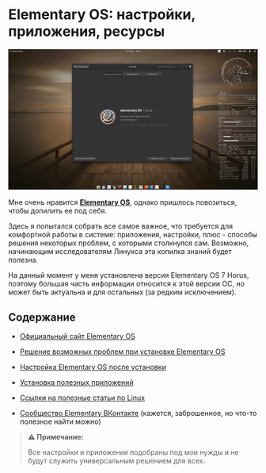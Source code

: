 # Elementary OS: настройки, приложения, ресурсы

![elementary-desktop](https://github.com/ded-ared/eos-all-about/blob/main/images/elementary-desktop-1.png)

Мне очень нравится [**Elementary OS**](https://elementary.io), однако пришлось повозиться, чтобы допилить ее под себя.

Здесь я попытался собрать все самое важное, что требуется для комфортной работы в системе: приложения, настройки, плюс - способы решения некоторых проблем, с которыми столкнулся сам. Возможно, начинающим исследователям Линукса эта копилка знаний будет полезна.

На данный момент у меня установлена версия Elementary OS 7 Horus, поэтому большая часть информации относится к этой версии ОС, но может быть актуальна и для остальных (за редким исключением).

## Содержание

* [Официальный сайт Elementary OS](https://elementary.io)

* [Решение возможных проблем при установке Elementary OS](/before-install.md#решение-возможных-проблем-при-установке-elementary-os)

* [Настройка Elementary OS после установки](/after-install.md#настройка-elementary-os-после-установки)

* [Установка полезных приложений](/useful-apps.md#установка-нужных-приложений)

* [Ссылки на полезные статьи по Linux](/useful-links.md#ссылки-на-полезные-статьи-по-linux)

* [Сообщество Elementary ВКонтакте](https://vk.com/elementary_os) (кажется, заброшенное, но что-то полезное найти можно)

> **⚠️ Примечание:**
> 
> Все настройки и приложения подобраны под мои нужды и не будут служить универсальным решением для всех.
